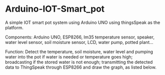 # Arduino-IOT-Smart_pot
A simple IOT smart pot system using Arduino UNO using thingsSpeak as the platform.

Components: Arduino UNO, ESP8266, lm35 temperature sensor, speaker, water level sensor, soil moisture sensor, LCD, water pump, potted plant...

Function: Detect the temperature, soil moisture, water level and  pumping water into the pot if water is needed or temperature goes high; broadcasting if the stored water is not enough; transmitting the detected data to ThingSpeak through ESP8266 and draw the graph, as listed below.


